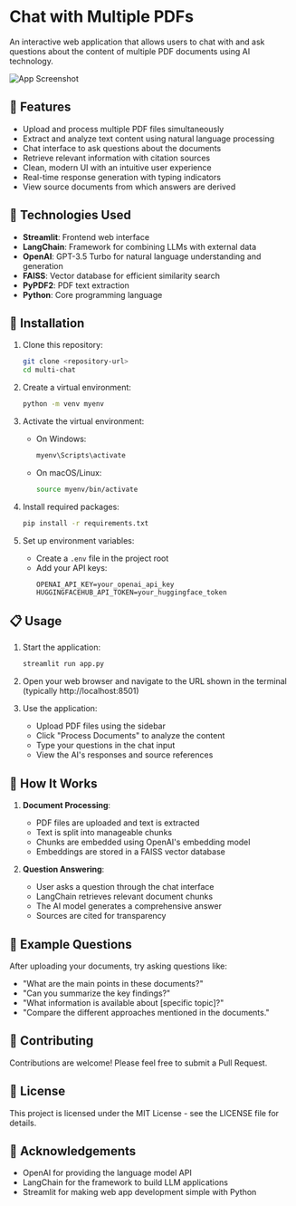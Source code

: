 # Chat with Multiple PDFs

An interactive web application that allows users to chat with and ask questions about the content of multiple PDF documents using AI technology.

![App Screenshot](https://via.placeholder.com/800x400?text=PDF+Chat+Application)

## 🌟 Features

- Upload and process multiple PDF files simultaneously
- Extract and analyze text content using natural language processing
- Chat interface to ask questions about the documents
- Retrieve relevant information with citation sources
- Clean, modern UI with an intuitive user experience
- Real-time response generation with typing indicators
- View source documents from which answers are derived

## 🔧 Technologies Used

- **Streamlit**: Frontend web interface
- **LangChain**: Framework for combining LLMs with external data
- **OpenAI**: GPT-3.5 Turbo for natural language understanding and generation
- **FAISS**: Vector database for efficient similarity search
- **PyPDF2**: PDF text extraction
- **Python**: Core programming language

## 🚀 Installation

1. Clone this repository:

   ```bash
   git clone <repository-url>
   cd multi-chat
   ```

2. Create a virtual environment:

   ```bash
   python -m venv myenv
   ```

3. Activate the virtual environment:

   - On Windows:
     ```bash
     myenv\Scripts\activate
     ```
   - On macOS/Linux:
     ```bash
     source myenv/bin/activate
     ```

4. Install required packages:

   ```bash
   pip install -r requirements.txt
   ```

5. Set up environment variables:
   - Create a `.env` file in the project root
   - Add your API keys:
     ```
     OPENAI_API_KEY=your_openai_api_key
     HUGGINGFACEHUB_API_TOKEN=your_huggingface_token
     ```

## 📋 Usage

1. Start the application:

   ```bash
   streamlit run app.py
   ```

2. Open your web browser and navigate to the URL shown in the terminal (typically http://localhost:8501)

3. Use the application:
   - Upload PDF files using the sidebar
   - Click "Process Documents" to analyze the content
   - Type your questions in the chat input
   - View the AI's responses and source references

## 💬 How It Works

1. **Document Processing**:

   - PDF files are uploaded and text is extracted
   - Text is split into manageable chunks
   - Chunks are embedded using OpenAI's embedding model
   - Embeddings are stored in a FAISS vector database

2. **Question Answering**:
   - User asks a question through the chat interface
   - LangChain retrieves relevant document chunks
   - The AI model generates a comprehensive answer
   - Sources are cited for transparency

## 📖 Example Questions

After uploading your documents, try asking questions like:

- "What are the main points in these documents?"
- "Can you summarize the key findings?"
- "What information is available about [specific topic]?"
- "Compare the different approaches mentioned in the documents."

## 🤝 Contributing

Contributions are welcome! Please feel free to submit a Pull Request.

## 📄 License

This project is licensed under the MIT License - see the LICENSE file for details.

## 🙏 Acknowledgements

- OpenAI for providing the language model API
- LangChain for the framework to build LLM applications
- Streamlit for making web app development simple with Python
